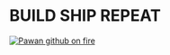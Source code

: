 # **BUILD SHIP REPEAT**
[![Pawan github on fire](https://media2.giphy.com/media/yr7n0u3qzO9nG/giphy.gif?cid=ecf05e47fmyfizqpiba4f8720132bc0ru7byzz2vpchb33e3&ep=v1_gifs_search&rid=giphy.gif&ct=g "Pawan github on fire")](http://https://media2.giphy.com/media/yr7n0u3qzO9nG/giphy.gif?cid=ecf05e47fmyfizqpiba4f8720132bc0ru7byzz2vpchb33e3&ep=v1_gifs_search&rid=giphy.gif&ct=g "Pawan github on fire")
